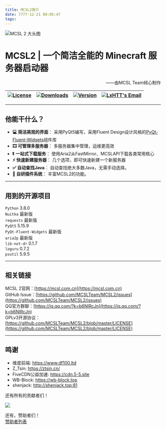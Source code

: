 ```yaml
---
title: MCSL2简介
date: 7777-12-21 00:05:47
tags:
---
```

![MCSL 2 大头图](https://s3.bmp.ovh/imgs/2023/03/21/5afb21934bd980ab.png)
# MCSL2   |   一个简洁全能的 Minecraft 服务器启动器

<p align="right">
——由MCSL Team倾心制作
</p>

| [![](https://img.shields.io/github/license/MCSLTeam/MCSL2?style=for-the-badge "License")](https://github.com/MCSLTeam/MCSL2/blob/master/LICENSE) | [![](https://img.shields.io/github/downloads/MCSLTeam/MCSL2/total?style=for-the-badge "Downloads")](https://github.com/MCSLTeam/MCSL2/releases) | [![](https://img.shields.io/github/v/tag/MCSLTeam/MCSL2?label=ver&style=for-the-badge "Version")](https://github.com/MCSLTeam/MCSL2/releases/latest) | [![LxHTT's Email](https://img.shields.io/badge/%20EMAIL-lxhtt%40mcsl.com.cn-%2357728B?style=for-the-badge)](mailto:lxhtt@vip.qq.com) |
|:-----:|:-----:|:-----:|:-----:|

___

## 他能干什么？  

- **💻 简洁美观的界面**： 采用PyQt5编写，采用Fluent Design设计风格的[PyQt-Fluent-Widgets](https://www.github.com/zhiyiYo/PyQt-Fluent-Widgets)组件库  
- **🎞️ 可管理多服务器**： 多服务器集中管理，运维更高效  
- **⏬ 一站式下载服务**： 使用Aria2从FastMirror、MCSLAPI下载各类常用核心  
- **⚡ 快速新建服务器**： 几个选项，即可快速新建一个新服务器  
- **✅ 自动查找Java**： 自动查找绝大多数Java，无需手动选择。  
- **🔧 自研插件系统**： 丰富MCSL2的功能。  
___

## 用到的开源项目

`Python` 3.8.0  
`Nuitka` 最新版  
`requests` 最新版  
`PyQt5` 5.15.9  
`PyQt-Fluent-Widgets` 最新版  
`aria2p` 最新版  
`lib-not-dr` 0.1.7  
`loguru` 0.7.2  
`psutil` 5.9.5  
___

## 相关链接

MCSL 2官网：[https://mcsl.com.cn](https://mcsl.com.cn)  
GitHub Issue：[https://github.com/MCSLTeam/MCSL2/issues](https://github.com/MCSLTeam/MCSL2/issues)  
QQ官方群聊：[https://jq.qq.com/?k=b6NlRcJn](https://jq.qq.com/?k=b6NlRcJn)  
GPLv3开源协议：[https://github.com/MCSLTeam/MCSL2/blob/master/LICENSE](https://github.com/MCSLTeam/MCSL2/blob/master/LICENSE)
___

## 鸣谢

- 维度前端: https://www.df100.ltd  
- Z_Tsin: https://ztsin.cn/  
- FiveCDN公益加速: https://cdn.5-5.site  
- WB-Block: https://wb-block.top  
- shenjack: http://shenjack.top:81

还有所有的贡献者们！  

<a href="https://github.com/MCSLTeam/MCSL2/graphs/contributors"><img src="https://contrib.rocks/image?repo=MCSLTeam/MCSL2&anon=1&max=100000000"></a>

还有，赞助者们！  
[赞助者列表](https://github.com/MCSLTeam/MCSL2/blob/master/Sponsors.md)